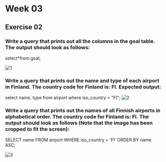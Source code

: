 # Week 03
## Exercise 02
### Write a query that prints out all the columns in the goal table. The output should look as follows: <br>
select*from goal; 

![1](https://github.com/user-attachments/assets/0ed8909a-164a-49b4-8d6a-35ca1257c7fd)


### Write a query that prints out the name and type of each airport in Finland. The country code for Finland is: FI. Expected output: <br>
select name, type from airport where iso_country = "FI";
![2](https://github.com/user-attachments/assets/02d2bbf0-23b6-4dc7-9659-f1a4b9521c18)

### Write a query that prints out the names of all Finnish airports in alphabetical order. The country code for Finland is: FI. The output should look as follows (Note that the image has been cropped to fit the screen): <br>
SELECT name FROM airport WHERE iso_country = 'FI' ORDER BY name ASC;

![3](https://github.com/user-attachments/assets/bfd494e3-4e19-426d-9b11-cc294aef721e)

